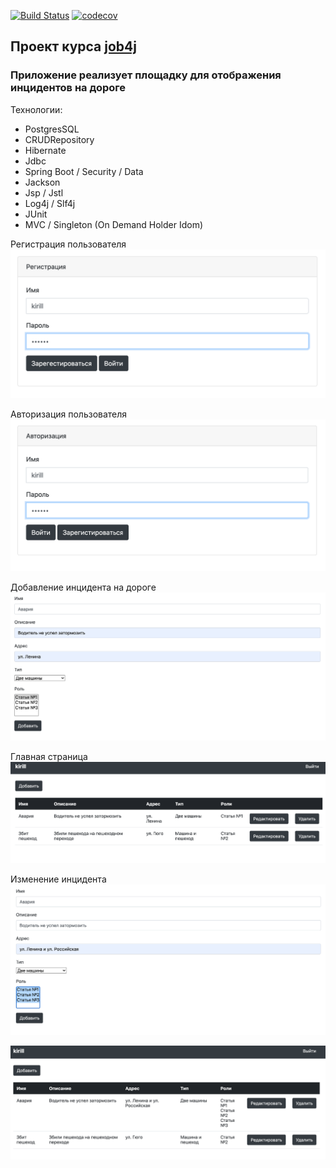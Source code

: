[![Build Status](https://travis-ci.com/KirillBelyaev74/job4j_car_accident.svg?branch=master)](https://travis-ci.com/KirillBelyaev74/job4j_car_accident)
[![codecov](https://codecov.io/gh/KirillBelyaev74/job4j_car_accident/branch/master/graph/badge.svg)](https://codecov.io/gh/KirillBelyaev74/job4j_car_accident)

## Проект курса [job4j](http://job4j.ru)

### Приложение реализует площадку для отображения инцидентов на дороге

Технологии:
- PostgresSQL
- CRUDRepository
- Hibernate
- Jdbc
- Spring Boot / Security / Data
- Jackson
- Jsp / Jstl
- Log4j / Slf4j
- JUnit
- MVC / Singleton (On Demand Holder Idom)

Регистрация пользователя 
![screenshot of sample](screenshot/1.png)

Авторизация пользователя
![screenshot of sample](screenshot/2.png)

Добавление инцидента на дороге
![screenshot of sample](screenshot/3.png)

Главная страница
![screenshot of sample](screenshot/4.png)

Изменение инцидента
![screenshot of sample](screenshot/5.png)

![screenshot of sample](screenshot/6.png)
